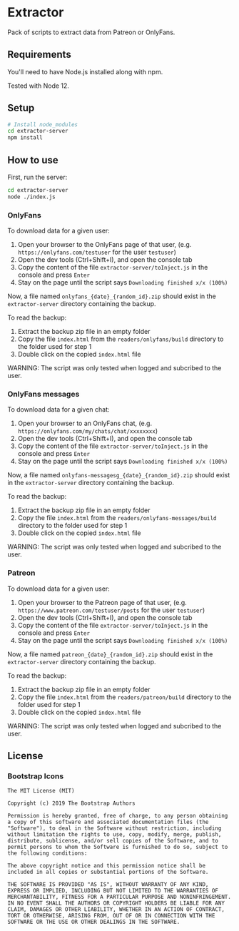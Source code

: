 # Extractor

Pack of scripts to extract data from Patreon or OnlyFans.

## Requirements
You'll need to have Node.js installed along with npm.

Tested with Node 12.

## Setup
```sh
# Install node_modules
cd extractor-server
npm install
```

## How to use
First, run the server:
```sh
cd extractor-server
node ./index.js
```

### OnlyFans
To download data for a given user:
1. Open your browser to the OnlyFans page of that user, (e.g. `https://onlyfans.com/testuser` for the user `testuser`)
1. Open the dev tools (Ctrl+Shift+I), and open the console tab
1. Copy the content of the file `extractor-server/toInject.js` in the console and press `Enter`
1. Stay on the page until the script says `Downloading finished x/x (100%)`

Now, a file named `onlyfans_{date}_{random_id}.zip` should exist in the `extractor-server` directory containing the backup.

To read the backup:
1. Extract the backup zip file in an empty folder
1. Copy the file `index.html` from the `readers/onlyfans/build` directory to the folder used for step 1
1. Double click on the copied `index.html` file

WARNING: The script was only tested when logged and subcribed to the user.

### OnlyFans messages
To download data for a given chat:
1. Open your browser to an OnlyFans chat, (e.g. `https://onlyfans.com/my/chats/chat/xxxxxxxx`)
1. Open the dev tools (Ctrl+Shift+I), and open the console tab
1. Copy the content of the file `extractor-server/toInject.js` in the console and press `Enter`
1. Stay on the page until the script says `Downloading finished x/x (100%)`

Now, a file named `onlyfans-messagesg_{date}_{random_id}.zip` should exist in the `extractor-server` directory containing the backup.

To read the backup:
1. Extract the backup zip file in an empty folder
1. Copy the file `index.html` from the `readers/onlyfans-messages/build` directory to the folder used for step 1
1. Double click on the copied `index.html` file

WARNING: The script was only tested when logged and subcribed to the user.

### Patreon
To download data for a given user:
1. Open your browser to the Patreon page of that user, (e.g. `https://www.patreon.com/testuser/posts` for the user `testuser`)
1. Open the dev tools (Ctrl+Shift+I), and open the console tab
1. Copy the content of the file `extractor-server/toInject.js` in the console and press `Enter`
1. Stay on the page until the script says `Downloading finished x/x (100%)`

Now, a file named `patreon_{date}_{random_id}.zip` should exist in the `extractor-server` directory containing the backup.

To read the backup:
1. Extract the backup zip file in an empty folder
1. Copy the file `index.html` from the `readers/patreon/build` directory to the folder used for step 1
1. Double click on the copied `index.html` file

WARNING: The script was only tested when logged and subcribed to the user.

## License

### Bootstrap Icons
```
The MIT License (MIT)

Copyright (c) 2019 The Bootstrap Authors

Permission is hereby granted, free of charge, to any person obtaining a copy of this software and associated documentation files (the "Software"), to deal in the Software without restriction, including without limitation the rights to use, copy, modify, merge, publish, distribute, sublicense, and/or sell copies of the Software, and to permit persons to whom the Software is furnished to do so, subject to the following conditions:

The above copyright notice and this permission notice shall be included in all copies or substantial portions of the Software.

THE SOFTWARE IS PROVIDED "AS IS", WITHOUT WARRANTY OF ANY KIND, EXPRESS OR IMPLIED, INCLUDING BUT NOT LIMITED TO THE WARRANTIES OF MERCHANTABILITY, FITNESS FOR A PARTICULAR PURPOSE AND NONINFRINGEMENT. IN NO EVENT SHALL THE AUTHORS OR COPYRIGHT HOLDERS BE LIABLE FOR ANY CLAIM, DAMAGES OR OTHER LIABILITY, WHETHER IN AN ACTION OF CONTRACT, TORT OR OTHERWISE, ARISING FROM, OUT OF OR IN CONNECTION WITH THE SOFTWARE OR THE USE OR OTHER DEALINGS IN THE SOFTWARE.
```